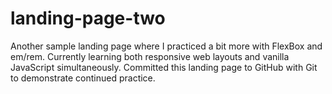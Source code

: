 # landing-page-two

Another sample landing page where I practiced a bit more with FlexBox and em/rem. Currently learning both responsive
web layouts and vanilla JavaScript simultaneously. Committed this landing page to GitHub with Git to demonstrate continued practice. 